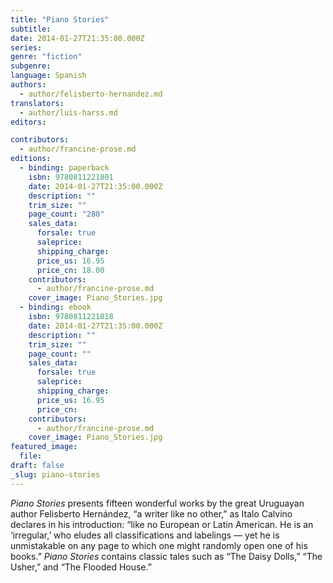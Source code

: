 ```yaml
---
title: "Piano Stories"
subtitle:
date: 2014-01-27T21:35:00.000Z
series:
genre: "fiction"
subgenre:
language: Spanish
authors:
  - author/felisberto-hernandez.md
translators:
  - author/luis-harss.md
editors:

contributors:
  - author/francine-prose.md
editions:
  - binding: paperback
    isbn: 9780811221801
    date: 2014-01-27T21:35:00.000Z
    description: ""
    trim_size: ""
    page_count: "280"
    sales_data:
      forsale: true
      saleprice:
      shipping_charge:
      price_us: 16.95
      price_cn: 18.00
    contributors:
      - author/francine-prose.md
    cover_image: Piano_Stories.jpg
  - binding: ebook
    isbn: 9780811221818
    date: 2014-01-27T21:35:00.000Z
    description: ""
    trim_size: ""
    page_count: ""
    sales_data:
      forsale: true
      saleprice:
      shipping_charge:
      price_us: 16.95
      price_cn:
    contributors:
      - author/francine-prose.md
    cover_image: Piano_Stories.jpg
featured_image:
  file:
draft: false
_slug: piano-stories
---
```


_Piano Stories_ presents fifteen wonderful works by the great Uruguayan author Felisberto Hernández, “a writer like no other,” as Italo Calvino declares in his introduction: “like no European or Latin American. He is an ‘irregular,’ who eludes all classifications and labelings — yet he is unmistakable on any page to which one might randomly open one of his books.” _Piano Stories_ contains classic tales such as “The Daisy Dolls,” “The Usher,” and “The Flooded House.”

